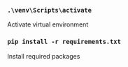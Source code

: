 ### `.\venv\Scripts\activate`
Activate virtual environment

### `pip install -r requirements.txt`
Install required packages